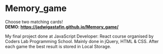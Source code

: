 # Memory_game
Choose two matching cards! 
<br>
<b> DEMO: https://jadwigastafin.github.io/Memory_game/ </b>

My final project done at JavaScript Developer: React course organised by Coders Lab Programming School. 
Mainly done in jQuery, HTML & CSS. After each game the best result is stored in Local Storage. 

